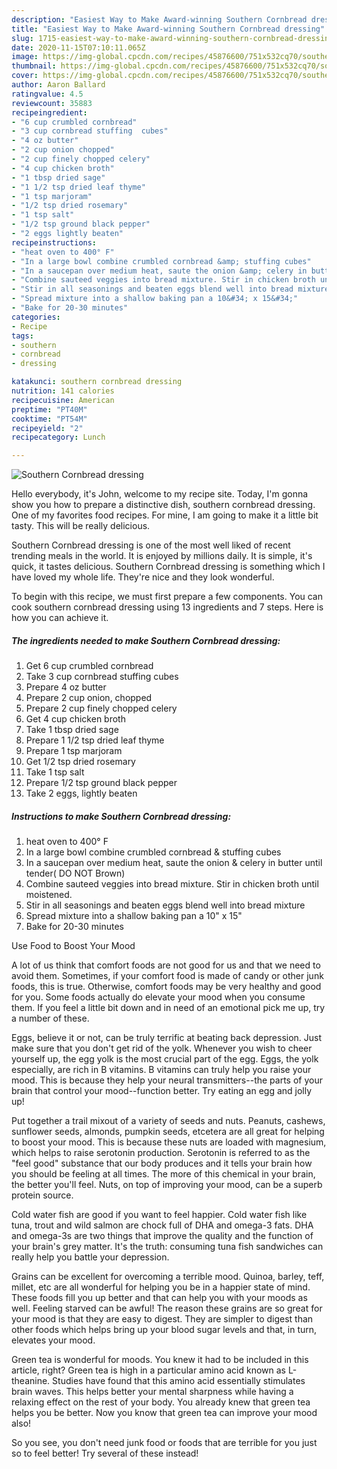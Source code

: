 ```yaml
---
description: "Easiest Way to Make Award-winning Southern Cornbread dressing"
title: "Easiest Way to Make Award-winning Southern Cornbread dressing"
slug: 1715-easiest-way-to-make-award-winning-southern-cornbread-dressing
date: 2020-11-15T07:10:11.065Z
image: https://img-global.cpcdn.com/recipes/45876600/751x532cq70/southern-cornbread-dressing-recipe-main-photo.jpg
thumbnail: https://img-global.cpcdn.com/recipes/45876600/751x532cq70/southern-cornbread-dressing-recipe-main-photo.jpg
cover: https://img-global.cpcdn.com/recipes/45876600/751x532cq70/southern-cornbread-dressing-recipe-main-photo.jpg
author: Aaron Ballard
ratingvalue: 4.5
reviewcount: 35883
recipeingredient:
- "6 cup crumbled cornbread"
- "3 cup cornbread stuffing  cubes"
- "4 oz butter"
- "2 cup onion chopped"
- "2 cup finely chopped celery"
- "4 cup chicken broth"
- "1 tbsp dried sage"
- "1 1/2 tsp dried leaf thyme"
- "1 tsp marjoram"
- "1/2 tsp dried rosemary"
- "1 tsp salt"
- "1/2 tsp ground black pepper"
- "2 eggs lightly beaten"
recipeinstructions:
- "heat oven to 400° F"
- "In a large bowl combine crumbled cornbread &amp; stuffing cubes"
- "In a saucepan over medium heat, saute the onion &amp; celery in butter until tender( DO NOT Brown)"
- "Combine sauteed veggies into bread mixture. Stir in chicken broth until moistened."
- "Stir in all seasonings and beaten eggs blend well into bread mixture"
- "Spread mixture into a shallow baking pan a 10&#34; x 15&#34;"
- "Bake for 20-30 minutes"
categories:
- Recipe
tags:
- southern
- cornbread
- dressing

katakunci: southern cornbread dressing 
nutrition: 141 calories
recipecuisine: American
preptime: "PT40M"
cooktime: "PT54M"
recipeyield: "2"
recipecategory: Lunch

---
```



![Southern Cornbread dressing](https://img-global.cpcdn.com/recipes/45876600/751x532cq70/southern-cornbread-dressing-recipe-main-photo.jpg)

Hello everybody, it's John, welcome to my recipe site. Today, I'm gonna show you how to prepare a distinctive dish, southern cornbread dressing. One of my favorites food recipes. For mine, I am going to make it a little bit tasty. This will be really delicious.



Southern Cornbread dressing is one of the most well liked of recent trending meals in the world. It is enjoyed by millions daily. It is simple, it's quick, it tastes delicious. Southern Cornbread dressing is something which I have loved my whole life. They're nice and they look wonderful.


To begin with this recipe, we must first prepare a few components. You can cook southern cornbread dressing using 13 ingredients and 7 steps. Here is how you can achieve it.

<!--inarticleads1-->

##### The ingredients needed to make Southern Cornbread dressing:

1. Get 6 cup crumbled cornbread
1. Take 3 cup cornbread stuffing  cubes
1. Prepare 4 oz butter
1. Prepare 2 cup onion, chopped
1. Prepare 2 cup finely chopped celery
1. Get 4 cup chicken broth
1. Take 1 tbsp dried sage
1. Prepare 1 1/2 tsp dried leaf thyme
1. Prepare 1 tsp marjoram
1. Get 1/2 tsp dried rosemary
1. Take 1 tsp salt
1. Prepare 1/2 tsp ground black pepper
1. Take 2 eggs, lightly beaten




<!--inarticleads2-->

##### Instructions to make Southern Cornbread dressing:

1. heat oven to 400° F
1. In a large bowl combine crumbled cornbread &amp; stuffing cubes
1. In a saucepan over medium heat, saute the onion &amp; celery in butter until tender( DO NOT Brown)
1. Combine sauteed veggies into bread mixture. Stir in chicken broth until moistened.
1. Stir in all seasonings and beaten eggs blend well into bread mixture
1. Spread mixture into a shallow baking pan a 10&#34; x 15&#34;
1. Bake for 20-30 minutes




Use Food to Boost Your Mood


A lot of us think that comfort foods are not good for us and that we need to avoid them. Sometimes, if your comfort food is made of candy or other junk foods, this is true. Otherwise, comfort foods may be very healthy and good for you. Some foods actually do elevate your mood when you consume them. If you feel a little bit down and in need of an emotional pick me up, try a number of these.

Eggs, believe it or not, can be truly terrific at beating back depression. Just make sure that you don't get rid of the yolk. Whenever you wish to cheer yourself up, the egg yolk is the most crucial part of the egg. Eggs, the yolk especially, are rich in B vitamins. B vitamins can truly help you raise your mood. This is because they help your neural transmitters--the parts of your brain that control your mood--function better. Try eating an egg and jolly up!

Put together a trail mixout of a variety of seeds and nuts. Peanuts, cashews, sunflower seeds, almonds, pumpkin seeds, etcetera are all great for helping to boost your mood. This is because these nuts are loaded with magnesium, which helps to raise serotonin production. Serotonin is referred to as the "feel good" substance that our body produces and it tells your brain how you should be feeling at all times. The more of this chemical in your brain, the better you'll feel. Nuts, on top of improving your mood, can be a superb protein source.

Cold water fish are good if you want to feel happier. Cold water fish like tuna, trout and wild salmon are chock full of DHA and omega-3 fats. DHA and omega-3s are two things that improve the quality and the function of your brain's grey matter. It's the truth: consuming tuna fish sandwiches can really help you battle your depression. 

Grains can be excellent for overcoming a terrible mood. Quinoa, barley, teff, millet, etc are all wonderful for helping you be in a happier state of mind. These foods fill you up better and that can help you with your moods as well. Feeling starved can be awful! The reason these grains are so great for your mood is that they are easy to digest. They are simpler to digest than other foods which helps bring up your blood sugar levels and that, in turn, elevates your mood.

Green tea is wonderful for moods. You knew it had to be included in this article, right? Green tea is high in a particular amino acid known as L-theanine. Studies have found that this amino acid essentially stimulates brain waves. This helps better your mental sharpness while having a relaxing effect on the rest of your body. You already knew that green tea helps you be better. Now you know that green tea can improve your mood also!

So you see, you don't need junk food or foods that are terrible for you just so to feel better! Try several of these instead!


